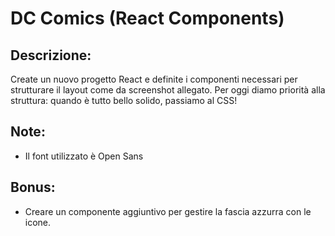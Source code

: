 # DC Comics (React Components)

## Descrizione: 

Create un nuovo progetto React e definite i componenti necessari per strutturare il layout come da screenshot allegato. Per oggi diamo priorità alla struttura: quando è tutto bello solido, passiamo al 
CSS!

## Note: 

- Il font utilizzato è Open Sans

## Bonus: 

- Creare un componente aggiuntivo per gestire la fascia azzurra con le icone.